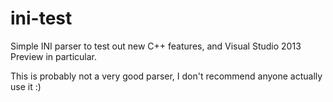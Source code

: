 ini-test
========

Simple INI parser to test out new C++ features, and Visual Studio 2013 Preview in particular.

This is probably not a very good parser, I don't recommend anyone actually use it :)
